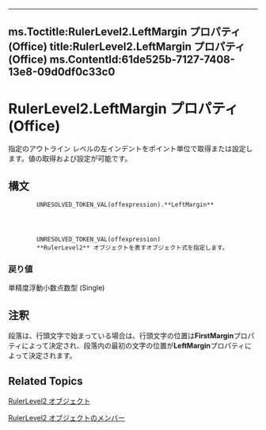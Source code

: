 

---
ms.Toctitle:RulerLevel2.LeftMargin プロパティ (Office)
title:RulerLevel2.LeftMargin プロパティ (Office)
ms.ContentId:61de525b-7127-7408-13e8-09d0df0c33c0
---
# RulerLevel2.LeftMargin プロパティ (Office)




指定のアウトライン レベルの左インデントをポイント単位で取得または設定します。値の取得および設定が可能です。

## 構文

            UNRESOLVED_TOKEN_VAL(offexpression).**LeftMargin**




            UNRESOLVED_TOKEN_VAL(offexpression)
            **RulerLevel2** オブジェクトを表すオブジェクト式を指定します。

### 戻り値
単精度浮動小数点数型 (Single)





## 注釈
段落は、行頭文字で始まっている場合は、行頭文字の位置は**FirstMargin**プロパティによって決定され、段落内の最初の文字の位置が**LeftMargin**プロパティによって決定されます。



## Related Topics

[RulerLevel2 オブジェクト](f1660a26-5990-9524-33f0-a2e3410160f3.md)

[RulerLevel2 オブジェクトのメンバー](e70ec0f0-2e89-927d-6eea-27bb4b8f5e6f.md)




